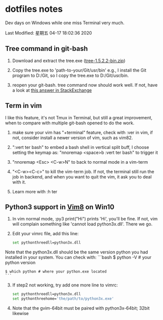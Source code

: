 # dotfiles notes

Dev days on Windows while one miss Terminal very much.

Last Modified: 星期五 04-17 18:02:36 2020

## Tree command in git-bash

1. Download and extract the tree.exe ([tree-1.5.2.2-bin.zip](http://downloads.sourceforge.net/gnuwin32/tree-1.5.2.2-bin.zip))

2. Copy the tree.exe to 'path-to-your/Git/usr/bin' e.g., I install the Git
   program to D:/Git, so I copy the tree.exe to D:/Git/usr/bin.

3. reopen your git-bash. tree command now should work well. If not, have a look
   at [this answer in StackExchange](https://superuser.com/questions/531592/how-do-i-add-the-tree-command-to-git-bash-on-windows)

## Term in vim

I like this feature, it's not Tmux in Terminal, but still a great improvement,
when to compare with multiple git-bash opened to do the work.

1. make sure your vim has "+terminal" feature, check with :ver in vim, if not,
   consider install a newer version of vim, such as vim82.

2. ":vert ter bash" to embed a bash shell in vertical split buff, I choose
   setting the keymap as: "nnoremap \<space\>b :vert ter bash" to trigger it

3. "nnoremap \<Esc\> \<C-w\>N" to back to normal mode in a vim-term

4. "\<C-w\>\<C-c\>" to kill the vim-term job. If not, the terminal still run
   the job in backend, and when you want to quit the vim, it ask you to deal
   with it.

5. Learn more with :h ter

## Python3 support in [Vim8](https://github.com/vim/vim-win32-installer/releases) on Win10

1. In vim normal mode, :py3 print("Hi") prints 'Hi', you'll be fine. If not,
   vim will complain something like 'cannot load python3x.dll'. There we go.

2. Edit your vimrc file, add this line:
    ```bash
    set pythonthreedll=python3x.dll
    ```
Note that the python3x.dll should be the same version python you had installed
in your system. You can check with:
    ```bash
    $ python -V  # your python version

    $ which python # where your python.exe located
    ```

3. If step2 not working, try add one more line to vimrc:
    ```bash
    set pythonthreedll=python3x.dll
    set pythonthreehome='the/path/to/python3x.exe'
    ```

4. Note that the gvim-64bit must be paired with python3x-64bit; 32bit likewise
